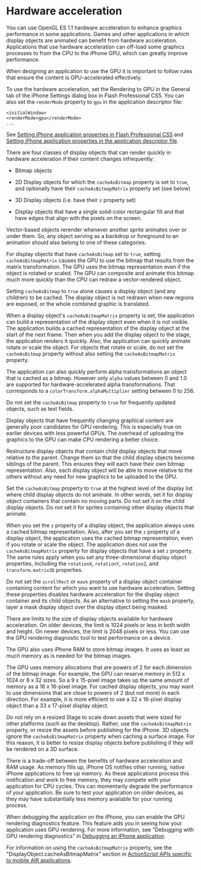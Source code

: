 # Hardware acceleration

<div>

You can use OpenGL ES 1.1 hardware acceleration to enhance graphics performance
in some applications. Games and other applications in which display objects are
animated can benefit from hardware acceleration. Applications that use hardware
acceleration can off-load some graphics processes to from the CPU to the iPhone
GPU, which can greatly improve performance.

When designing an application to use the GPU it is important to follow rules
that ensure the content is GPU-accelerated effectively.

To use the hardware acceleration, set the Rendering to GPU in the General tab of
the iPhone Settings dialog box in Flash Professional CS5. You can also set the
`renderMode` property to `gpu` in the application descriptor file:

    <initialWindow>
    <renderMode>gpu</renderMode>
    ...

See
[Setting iPhone application properties in Flash Professional CS5](../compiling-and-debugging-iphone-applications/iphone-application-settings/setting-iphone-application-properties-in-flash-professional-cs5.md)
and
[Setting iPhone application properties in the application descriptor file](../compiling-and-debugging-iphone-applications/iphone-application-settings/setting-iphone-application-properties-in-the-application-descriptor-file.md).

There are four classes of display objects that can render quickly in hardware
acceleration if their content changes infrequently:

- Bitmap objects

- 2D Display objects for which the `cacheAsBitmap` property is set to `true`,
  and optionally have their `cacheAsBitmapMatrix` property set (see below)

- 3D Display objects (i.e. have their `z` property set)

- Display objects that have a single solid-color rectangular fill and that have
  edges that align with the pixels on the screen.

Vector-based objects rerender whenever another sprite animates over or under
them. So, any object serving as a backdrop or foreground to an animation should
also belong to one of these categories.

For display objects that have `cacheAsBitmap` set to `true`, setting
`cacheAsBitmapMatrix` causes the GPU to use the bitmap that results from the
matrix transformation. The GPU uses the bitmap representation even if the object
is rotated or scaled. The GPU can composite and animate this bitmap much more
quickly than the CPU can redraw a vector-rendered object.

Setting `cacheAsBitmap` to `true` alone causes a display object (and any
children) to be cached. The display object is not redrawn when new regions are
exposed, or the whole combined graphic is translated.

When a display object's `cacheAsBitmapMatrix` property is set, the application
can build a representation of the display object even when it is not visible.
The application builds a cached representation of the display object at the
start of the next frame. Then when you add the display object to the stage, the
application renders it quickly. Also, the application can quickly animate rotate
or scale the object. For objects that rotate or scale, do not set the
`cacheAsBitmap` property without also setting the `cacheAsBitmapMatrix`
property.

The application can also quickly perform alpha transformations an object that is
cached as a bitmap. However only `alpha` values between 0 and 1.0 are supported
for hardware-accelerated alpha transformations. That corresponds to a
`colorTransform.alphaMultiplier` setting between 0 to 256.

Do not set the `cacheAsBitmap` property to `true` for frequently updated
objects, such as text fields.

Display objects that have frequently changing graphical content are generally
poor candidates for GPU rendering. This is especially true on earlier devices
with less powerful GPUs. The overhead of uploading the graphics to the GPU can
make CPU rendering a better choice.

Restructure display objects that contain child display objects that move
relative to the parent. Change them so that the child display objects become
siblings of the parent. This ensures they will each have their own bitmap
representation. Also, each display object will be able to move relative to the
others without any need for new graphics to be uploaded to the GPU.

Set the `cacheAsBitmap` property to `true` at the highest level of the display
list where child display objects do not animate. In other words, set it for
display object containers that contain no moving parts. Do not set it on the
child display objects. Do _not_ set it for sprites containing other display
objects that animate.

When you set the `z` property of a display object, the application always uses a
cached bitmap representation. Also, after you set the `z` property of a display
object, the application uses the cached bitmap representation, even if you
rotate or scale the object. The application does not use the
`cacheAsBitmapMatrix` property for display objects that have a set `z` property.
The same rules apply when you set any three-dimensional display object
properties, including the `rotationX`, `rotationY`, `rotationZ`, and
`transform.matrix3D` properties.

Do not set the `scrollRect` or `mask` property of a display object container
containing content for which you want to use hardware acceleration. Setting
these properties disables hardware acceleration for the display object container
and its child objects. As an alternative to setting the `mask` property, layer a
mask display object over the display object being masked.

There are limits to the size of display objects available for hardware
acceleration. On older devices, the limit is 1024 pixels or less in both width
and height. On newer devices, the limit is 2048 pixels or less. You can use the
GPU rendering diagnostic tool to test performance on a device.

The GPU also uses iPhone RAM to store bitmap images. It uses as least as much
memory as is needed for the bitmap images.

The GPU uses memory allocations that are powers of 2 for each dimension of the
bitmap image. For example, the GPU can reserve memory in 512 x 1024 or 8 x 32
sizes. So a 9 x 15-pixel image takes up the same amount of memory as a 16 x
16-pixel image. For cached display objects, you may want to use dimensions that
are close to powers of 2 (but not more) in each direction. For example, it is
more efficient to use a 32 x 16-pixel display object than a 33 x 17-pixel
display object.

Do not rely on a resized Stage to scale down assets that were sized for other
platforms (such as the desktop). Rather, use the `cacheAsBitmapMatrix` property,
or resize the assets before publishing for the iPhone. 3D objects ignore the
`cacheAsBitmapMatrix` property when caching a surface image. For this reason, it
is better to resize display objects before publishing if they will be rendered
on a 3D surface.

There is a trade-off between the benefits of hardware acceleration and RAM
usage. As memory fills up, iPhone OS notifies other running, native iPhone
applications to free up memory. As these applications process this notification
and work to free memory, they may compete with your application for CPU cycles.
This can momentarily degrade the performance of your application. Be sure to
test your application on older devices, as they may have substantially less
memory available for your running process.

When debugging the application on the iPhone, you can enable the GPU rendering
diagnostics feature. This feature aids you in seeing how your application uses
GPU rendering. For more information, see "Debugging with GPU rendering
diagnostics" in
[Debugging an iPhone application](../compiling-and-debugging-iphone-applications/debugging-an-iphone-application.md).

For information on using the `cacheAsBitmapMatrix` property, see the
"DisplayObject.cacheAsBitmapMatrix" section in
[ActionScript APIs specific to mobile AIR applications](../actionscript-3.0-support-for-mobile-devices/actionscript-apis-specific-to-mobile-air-applications.md).

</div>

<div>

<div>

</div>

</div>
